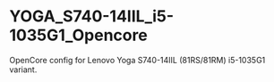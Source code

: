 # YOGA_S740-14IIL_i5-1035G1_Opencore
 OpenCore config for Lenovo Yoga S740-14IIL (81RS/81RM) i5-1035G1 variant.
